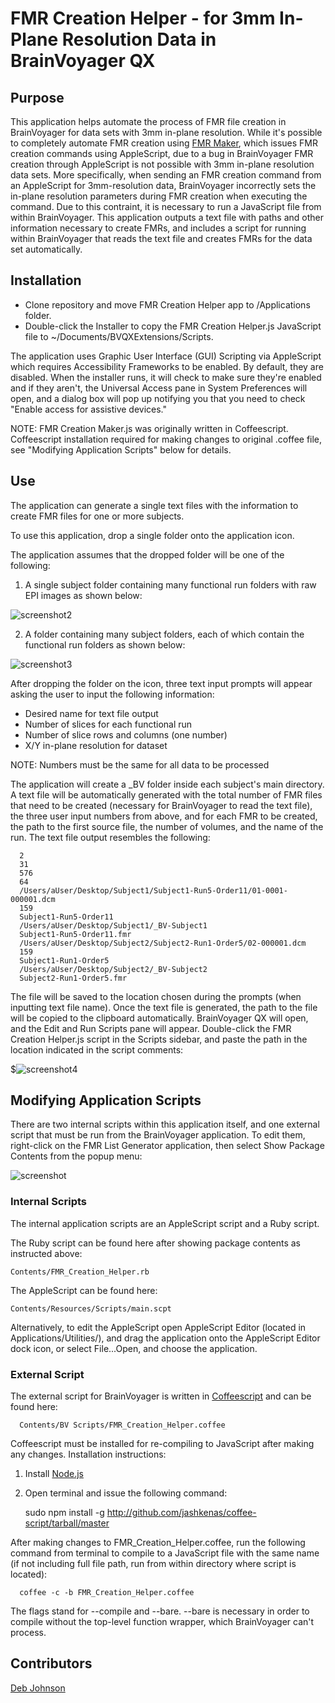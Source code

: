 # FMR Creation Helper - for 3mm In-Plane Resolution Data in BrainVoyager QX

## Purpose

This application helps automate the process of FMR file creation in BrainVoyager for data sets with 3mm in-plane resolution. While it's possible to completely automate FMR creation using [FMR Maker](https://github.com/tarrlab/FMR-Maker), which issues FMR creation commands using AppleScript, due to a bug in BrainVoyager FMR creation through AppleScript is not possible with 3mm in-plane resolution data sets. More specifically, when sending an FMR creation command from an AppleScript for 3mm-resolution data, BrainVoyager incorrectly sets the in-plane resolution parameters during FMR creation when executing the command. Due to this contraint, it is necessary to run a JavaScript file from within BrainVoyager. This application outputs a text file with paths and other information necessary to create FMRs, and includes a script for running within BrainVoyager that reads the text file and creates FMRs for the data set automatically.

## Installation

* Clone repository and move FMR Creation Helper app to /Applications folder.
* Double-click the Installer to copy the FMR Creation Helper.js JavaScript file to ~/Documents/BVQXExtensions/Scripts.

The application uses Graphic User Interface (GUI) Scripting via AppleScript which requires Accessibility Frameworks to be enabled. By default, they are disabled. When the installer runs, it will check to make sure they're enabled and if they aren't, the Universal Access pane in System Preferences will open, and a dialog box will pop up notifying you that you need to check "Enable access for assistive devices."

NOTE: FMR Creation Maker.js was originally written in Coffeescript. Coffeescript installation required for making changes to original .coffee file, see "Modifying Application Scripts" below for details.

## Use

The application can generate a single text files with the information to create FMR files for one or more subjects. 

To use this application, drop a single folder onto the application icon.

The application assumes that the dropped folder will be one of the following:

1. A single subject folder containing many functional run folders with raw EPI images as shown below:

![screenshot2](https://raw.github.com/tarrlab/FMR-Creation-Helper/master/README_Images/screenshot2.png)

2. A folder containing many subject folders, each of which contain the functional run folders as shown below:

![screenshot3](https://raw.github.com/tarrlab/FMR-Creation-Helper/master/README_Images/screenshot3.png)

After dropping the folder on the icon, three text input prompts will appear asking the user to input the following information:

* Desired name for text file output
* Number of slices for each functional run
* Number of slice rows and columns (one number)
* X/Y in-plane resolution for dataset

NOTE: Numbers must be the same for all data to be processed

The application will create a _BV folder inside each subject's main directory. A text file will be automatically generated with the total number of FMR files that need to be created (necessary for BrainVoyager to read the text file), the three user input numbers from above, and for each FMR to be created, the path to the first source file, the number of volumes, and the name of the run. The text file output resembles the following:

      2
      31
      576
      64
      /Users/aUser/Desktop/Subject1/Subject1-Run5-Order11/01-0001-000001.dcm
      159
      Subject1-Run5-Order11
      /Users/aUser/Desktop/Subject1/_BV-Subject1
      Subject1-Run5-Order11.fmr
      /Users/aUser/Desktop/Subject2/Subject2-Run1-Order5/02-000001.dcm
      159
      Subject1-Run1-Order5
      /Users/aUser/Desktop/Subject2/_BV-Subject2
      Subject2-Run1-Order5.fmr

The file will be saved to the location chosen during the prompts (when inputting text file name). Once the text file is generated, the path to the file will be copied to the clipboard automatically. BrainVoyager QX will open, and the Edit and Run Scripts pane will appear. Double-click the FMR Creation Helper.js script in the Scripts sidebar, and paste the path in the location indicated in the script comments:

$![screenshot4](https://raw.github.com/tarrlab/FMR-Creation-Helper/master/README_Images/screenshot4.png)

## Modifying Application Scripts

There are two internal scripts within this application itself, and one external script that must be run from the BrainVoyager application. To edit them, right-click on the FMR List Generator application, then select Show Package Contents from the popup menu:

![screenshot](https://raw.github.com/tarrlab/FMR-Creation-Helper/master/README_Images/screenshot1.png)

### Internal Scripts

The internal application scripts are an AppleScript script and a Ruby script.
    
The Ruby script can be found here after showing package contents as instructed above:

    Contents/FMR_Creation_Helper.rb

The AppleScript can be found here:

    Contents/Resources/Scripts/main.scpt
    
Alternatively, to edit the AppleScript open AppleScript Editor (located in Applications/Utilities/), and drag the application onto the AppleScript Editor dock icon, or select File...Open, and choose the application.

### External Script

The external script for BrainVoyager is written in [Coffeescript](http://coffeescript.org) and can be found here:

      Contents/BV Scripts/FMR_Creation_Helper.coffee
      
Coffeescript must be installed for re-compiling to JavaScript after making any changes. Installation instructions:

1. Install [Node.js](http://nodejs.org)
2. Open terminal and issue the following command:

      sudo npm install -g  http://github.com/jashkenas/coffee-script/tarball/master

After making changes to FMR_Creation_Helper.coffee, run the following command from terminal to compile to a JavaScript file with the same name (if not including full file path, run from within directory where script is located):

      coffee -c -b FMR_Creation_Helper.coffee

The flags stand for --compile and --bare. --bare is necessary in order to compile without the top-level function wrapper, which BrainVoyager can't process.

## Contributors

[Deb Johnson](https://github.com/debjohnson)